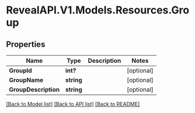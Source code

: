 # RevealAPI.V1.Models.Resources.Group
## Properties

Name | Type | Description | Notes
------------ | ------------- | ------------- | -------------
**GroupId** | **int?** |  | [optional] 
**GroupName** | **string** |  | [optional] 
**GroupDescription** | **string** |  | [optional] 

[[Back to Model list]](../README.md#documentation-for-models) [[Back to API list]](../README.md#documentation-for-api-endpoints) [[Back to README]](../README.md)


